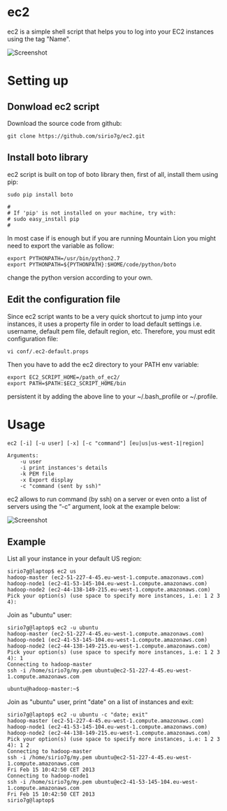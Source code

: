 ec2
===

ec2 is a simple shell script that helps you to log into your EC2 instances using the tag "Name".

![Screenshot](https://raw.github.com/sirio7g/ec2/master/docs/login.png "Screenshot")

# Setting up

## Donwload ec2 script

Download the source code from github:

```
git clone https://github.com/sirio7g/ec2.git
```

## Install boto library

ec2 script is built on top of boto library then, first of all, install them using pip:

```
sudo pip install boto

#
# If 'pip' is not installed on your machine, try with:
# sudo easy_install pip
#
```

In most case if is enough but if you are running Mountain Lion you might need to export the variable as follow:

```
export PYTHONPATH=/usr/bin/python2.7
export PYTHONPATH=${PYTHONPATH}:$HOME/code/python/boto
```

change the python version according to your own.

## Edit the configuration file

Since ec2 script wants to be a very quick shortcut to jump into your instances, it uses a property file in order to load default settings i.e. username, default pem file, default region, etc. Therefore, you must edit configuration file:

```
vi conf/.ec2-default.props
```

Then you have to add the ec2 directory to your PATH env variable:

```
export EC2_SCRIPT_HOME=/path_of_ec2/
export PATH=$PATH:$EC2_SCRIPT_HOME/bin
```

persistent it by adding the above line to your ~/.bash_profile or ~/.profile.

# Usage

```
ec2 [-i] [-u user] [-x] [-c "command"] [eu|us|us-west-1|region]

Arguments:
	-u user
	-i print instances's details
	-k PEM file
	-x Export display
	-c "command (sent by ssh)"
```

ec2 allows to run command (by ssh) on a server or even onto a list of servers using the “-c” argument, look at the example below:

![Screenshot](https://raw.github.com/sirio7g/ec2/master/docs/login2.png "Screenshot")

## Example

List all your instance in your default US region:

```
sirio7g@laptop$ ec2 us
hadoop-master (ec2-51-227-4-45.eu-west-1.compute.amazonaws.com)
hadoop-node1 (ec2-41-53-145-104.eu-west-1.compute.amazonaws.com)
hadoop-node2 (ec2-44-138-149-215.eu-west-1.compute.amazonaws.com)
Pick your option(s) (use space to specify more instances, i.e: 1 2 3 4):
```

Join as "ubuntu" user:

```
sirio7g@laptop$ ec2 -u ubuntu
hadoop-master (ec2-51-227-4-45.eu-west-1.compute.amazonaws.com)
hadoop-node1 (ec2-41-53-145-104.eu-west-1.compute.amazonaws.com)
hadoop-node2 (ec2-44-138-149-215.eu-west-1.compute.amazonaws.com)
Pick your option(s) (use space to specify more instances, i.e: 1 2 3 4): 1
Connecting to hadoop-master 
ssh -i /home/sirio7g/my.pem ubuntu@ec2-51-227-4-45.eu-west-1.compute.amazonaws.com

ubuntu@hadoop-master:~$ 

```

Join as "ubuntu" user, print "date" on a list of instances and exit:

```
sirio7g@laptop$ ec2 -u ubuntu -c "date; exit"
hadoop-master (ec2-51-227-4-45.eu-west-1.compute.amazonaws.com)
hadoop-node1 (ec2-41-53-145-104.eu-west-1.compute.amazonaws.com)
hadoop-node2 (ec2-44-138-149-215.eu-west-1.compute.amazonaws.com)
Pick your option(s) (use space to specify more instances, i.e: 1 2 3 4): 1 2
Connecting to hadoop-master       
ssh -i /home/sirio7g/my.pem ubuntu@ec2-51-227-4-45.eu-west-1.compute.amazonaws.com
Fri Feb 15 10:42:50 CET 2013
Connecting to hadoop-node1
ssh -i /home/sirio7g/my.pem ubuntu@ec2-41-53-145-104.eu-west-1.compute.amazonaws.com
Fri Feb 15 10:42:50 CET 2013
sirio7g@laptop$
```

